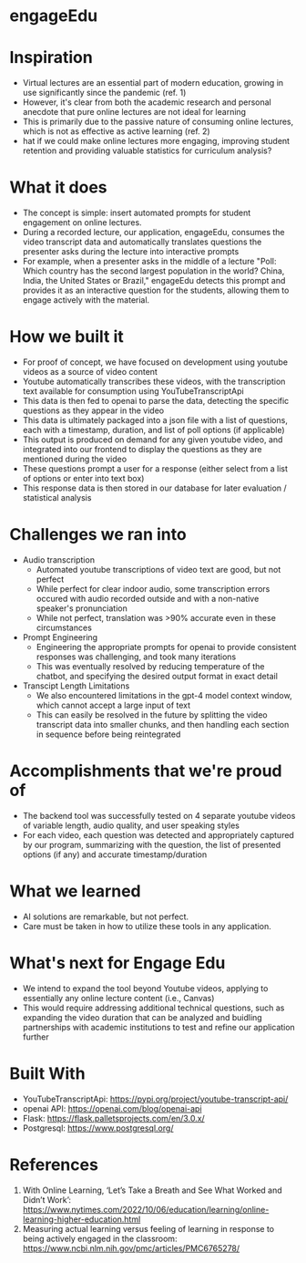 # engageEdu

# Inspiration
* Virtual lectures are an essential part of modern education, growing in use significantly since the pandemic (ref. 1)
* However, it's clear from both the academic research and personal anecdote that pure online lectures are not ideal for learning
* This is primarily due to the passive nature of consuming online lectures, which is not as effective as active learning (ref. 2)
* hat if we could make online lectures more engaging, improving student retention and providing valuable statistics for curriculum analysis?

# What it does
* The concept is simple: insert automated prompts for student engagement on online lectures.
* During a recorded lecture, our application, engageEdu, consumes the video transcript data and automatically translates questions the presenter asks during the lecture into interactive prompts
* For example, when a presenter asks in the middle of a lecture "Poll: Which country has the second largest population in the world? China, India, the United States or Brazil," engageEdu detects this prompt and provides it as an interactive question for the students, allowing them to engage actively with the material.

# How we built it
* For proof of concept, we have focused on development using youtube videos as a source of video content
* Youtube automatically transcribes these videos, with the transcription text available for consumption using YouTubeTranscriptApi
* This data is then fed to openai to parse the data, detecting the specific questions as they appear in the video
* This data is ultimately packaged into a json file with a list of questions, each with a timestamp, duration, and list of poll options (if applicable)
* This output is produced on demand for any given youtube video, and integrated into our frontend to display the questions as they are mentioned during the video
* These questions prompt a user for a response (either select from a list of options or enter into text box)
* This response data is then stored in our database for later evaluation / statistical analysis

# Challenges we ran into
* Audio transcription
    * Automated youtube transcriptions of video text are good, but not perfect
    * While perfect for clear indoor audio, some transcription errors occured with audio recorded outside and with a non-native speaker's pronunciation
    * While not perfect, translation was >90% accurate even in these circumstances 
* Prompt Engineering
    * Engineering the appropriate prompts for openai to provide consistent responses was challenging, and took many iterations
    * This was eventually resolved by reducing temperature of the chatbot, and specifying the desired output format in exact detail
* Transcipt Length Limitations
    * We also encountered limitations in the gpt-4 model context window, which cannot accept a large input of text
    * This can easily be resolved in the future by splitting the video transcript data into smaller chunks, and then handling each section in sequence before being reintegrated

# Accomplishments that we're proud of
* The backend tool was successfully tested on 4 separate youtube videos of variable length, audio quality, and user speaking styles
* For each video, each question was detected and appropriately captured by our program, summarizing with the question, the list of presented options (if any) and accurate timestamp/duration


# What we learned
* AI solutions are remarkable, but not perfect. 
* Care must be taken in how to utilize these tools in any application. 

# What's next for Engage Edu
* We intend to expand the tool beyond Youtube videos, applying to essentially any online lecture content (i.e., Canvas)
* This would require addressing additional technical questions, such as expanding the video duration that can be analyzed and buidling partnerships with academic institutions to test and refine our application further

# Built With
* YouTubeTranscriptApi: https://pypi.org/project/youtube-transcript-api/ 
* openai API: https://openai.com/blog/openai-api
* Flask: https://flask.palletsprojects.com/en/3.0.x/
* Postgresql: https://www.postgresql.org/


# References
1. With Online Learning, ‘Let’s Take a Breath and See What Worked and Didn’t Work’: 
https://www.nytimes.com/2022/10/06/education/learning/online-learning-higher-education.html
2. Measuring actual learning versus feeling of learning in response to being actively engaged in the classroom: https://www.ncbi.nlm.nih.gov/pmc/articles/PMC6765278/
